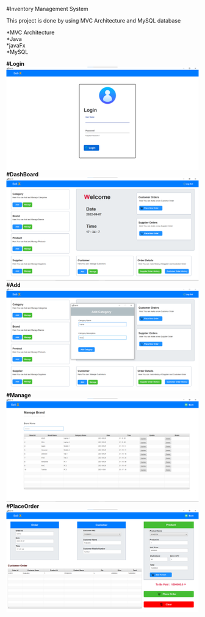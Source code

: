 #Inventory Management System<br>

This project is done by using MVC Architecture and MySQL database

*MVC Architecture<br>
*Java<br>
*javaFx<br>
*MySQL

<b>#Login<br></b>
![login](src/assets/projects/login.png)<br>
<b>#DashBoard<br><b>
![adminDash](src/assets/projects/dashboard.png)<br>
<b>#Add<br><b>
![add](src/assets/projects/add.png)<br>
<b>#Manage<br><b>
![manage](src/assets/projects/manage.png)<br>
<b>#PlaceOrder<br></b>
![order](src/assets/projects/placeOrder.png)



